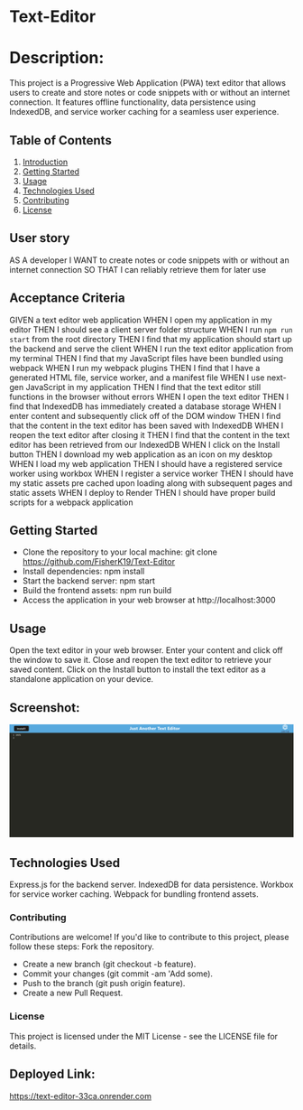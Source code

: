 # Text-Editor

# Description:
This project is a Progressive Web Application (PWA) text editor that allows users to create and store notes or code snippets with or without an internet connection. It features offline functionality, data persistence using IndexedDB, and service worker caching for a seamless user experience.


## Table of Contents

1. [Introduction](#introduction)
2. [Getting Started](#getting-started)
3. [Usage](#usage)
4. [Technologies Used](#technologies-used)
5. [Contributing](#contributing)
6. [License](#license)

## User story
AS A developer
I WANT to create notes or code snippets with or without an internet connection
SO THAT I can reliably retrieve them for later use

## Acceptance Criteria
GIVEN a text editor web application
WHEN I open my application in my editor
THEN I should see a client server folder structure
WHEN I run `npm run start` from the root directory
THEN I find that my application should start up the backend and serve the client
WHEN I run the text editor application from my terminal
THEN I find that my JavaScript files have been bundled using webpack
WHEN I run my webpack plugins
THEN I find that I have a generated HTML file, service worker, and a manifest file
WHEN I use next-gen JavaScript in my application
THEN I find that the text editor still functions in the browser without errors
WHEN I open the text editor
THEN I find that IndexedDB has immediately created a database storage
WHEN I enter content and subsequently click off of the DOM window
THEN I find that the content in the text editor has been saved with IndexedDB
WHEN I reopen the text editor after closing it
THEN I find that the content in the text editor has been retrieved from our IndexedDB
WHEN I click on the Install button
THEN I download my web application as an icon on my desktop
WHEN I load my web application
THEN I should have a registered service worker using workbox
WHEN I register a service worker
THEN I should have my static assets pre cached upon loading along with subsequent pages and static assets
WHEN I deploy to Render
THEN I should have proper build scripts for a webpack application

## Getting Started

- Clone the repository to your local machine: git clone <https://github.com/FisherK19/Text-Editor>
- Install dependencies: npm install
- Start the backend server: npm start
- Build the frontend assets: npm run build
- Access the application in your web browser at http://localhost:3000


## Usage
Open the text editor in your web browser.
Enter your content and click off the window to save it.
Close and reopen the text editor to retrieve your saved content.
Click on the Install button to install the text editor as a standalone application on your device.

## Screenshot:

![Text Editor](./Images/Screenshot%20PWA.png)


## Technologies Used
Express.js for the backend server.
IndexedDB for data persistence.
Workbox for service worker caching.
Webpack for bundling frontend assets.

### Contributing
Contributions are welcome! If you'd like to contribute to this project, please follow these steps:
Fork the repository.
- Create a new branch (git checkout -b feature).
- Commit your changes (git commit -am 'Add some).
- Push to the branch (git push origin feature).
- Create a new Pull Request.


### License
This project is licensed under the MIT License - see the LICENSE file for details.

## Deployed Link:
https://text-editor-33ca.onrender.com


